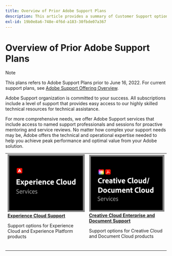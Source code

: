 ```yaml
---
title: Overview of Prior Adobe Support Plans
description: This article provides a summary of Customer Support options for Adobe Experience Cloud, Adobe Document Cloud, and Adobe Creative Cloud.
exl-id: 19b0e8a6-748e-4f6d-a183-30fbde07a367
---
```

# Overview of Prior Adobe Support Plans

>[!NOTE]
>
>This plans refers to Adobe Support Plans prior to June 16, 2022. For current support plans, see [Adobe Support Offering Overview](overview.md).

Adobe Support organization is committed to your success. All subscriptions include a level of support that provides easy access to our highly skilled technical resources for technical assistance.

For more comprehensive needs, we offer Adobe Support services that include access to named support professionals and sessions for proactive mentoring and service reviews. No matter how complex your support needs may be, Adobe offers the technical and operational expertise needed to help you achieve peak performance and optimal value from your Adobe solution.

<table style="table-layout:fixed">
<tr>
  <td>
    <a href="dx-overview.md">
    <img alt="DX Support" src="assets/ECthumbnail.png"/>
    </a>
    <div>
    <a href="dx-overview.md"><strong>Experience Cloud Support</strong></a>
    </div>
    <p>Support options for Experience Cloud and Experience Platform products</p>
    <br>
  </td>
  <td>
    <a href="dme-overview.md">
      <img alt="Business" src="assets/CCDCThumbnail.png">
    </a>
    <div>
    <a href="dme-overview.md"><strong>Creative Cloud Enterprise and Document Support</strong></a>
    </div>
    <p>Support options for Creative Cloud and Document Cloud products</p>
    <br>
  </td>
</tr>
</table>
